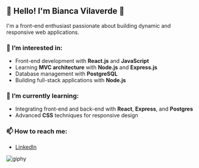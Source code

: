 ## 💜 Hello! I'm Bianca Vilaverde 💜

I'm a front-end enthusiast passionate about building dynamic and responsive web applications.

### 👀 I’m interested in:
- Front-end development with **React.js** and **JavaScript**
- Learning **MVC architecture** with **Node.js** and **Express.js**
- Database management with **PostgreSQL**
- Building full-stack applications with **Node.js**

### 🌱 I’m currently learning:
- Integrating front-end and back-end with **React**, **Express**, and **Postgres**
- Advanced **CSS** techniques for responsive design

### 📫 How to reach me:
- [LinkedIn](https://www.linkedin.com/in/bianca-vilaverde-b54363278)

![giphy](https://github.com/user-attachments/assets/7f688a88-59bc-4104-88e1-371126f900cf)



